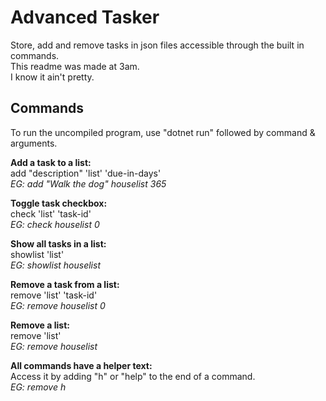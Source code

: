 # Advanced Tasker

Store, add and remove tasks in json files accessible through the built in commands.<br/>
This readme was made at 3am.<br/>
I know it ain't pretty.<br/>

## Commands

To run the uncompiled program, use "dotnet run" followed by command & arguments.

**Add a task to a list:**<br/>
add "description" 'list' 'due-in-days'<br/>
*EG: add "Walk the dog" houselist 365*<br/>

**Toggle task checkbox:**<br/>
check 'list' 'task-id'<br/>
*EG: check houselist 0*<br/>

**Show all tasks in a list:**<br/>
showlist 'list'<br/>
*EG: showlist houselist*<br/>

**Remove a task from a list:**<br/>
remove 'list' 'task-id'<br/>
*EG: remove houselist 0*<br/>

**Remove a list:**<br/>
remove 'list'<br/>
*EG: remove houselist*<br/>

**All commands have a helper text:**<br/>
Access it by adding "h" or "help" to the end of a command.<br/>
*EG: remove h*<br/>